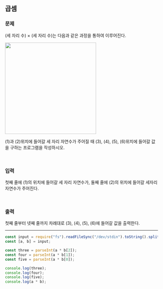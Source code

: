 ## 곱셈

### 문제

(세 자리 수) × (세 자리 수)는 다음과 같은 과정을 통하여 이루어진다.

<img src="https://www.acmicpc.net/upload/images/f5NhGHVLM4Ix74DtJrwfC97KepPl27s%20(1).png" width="300px"/>

(1)과 (2)위치에 들어갈 세 자리 자연수가 주어질 때 (3), (4), (5), (6)위치에 들어갈 값을 구하는 프로그램을 작성하시오.

<br/>

### 입력

첫째 줄에 (1)의 위치에 들어갈 세 자리 자연수가, 둘째 줄에 (2)의 위치에 들어갈 세자리 자연수가 주어진다.

<br/>

### 출력

첫째 줄부터 넷째 줄까지 차례대로 (3), (4), (5), (6)에 들어갈 값을 출력한다.

---

```js
const input = require("fs").readFileSync("/dev/stdin").toString().split("\n");
const [a, b] = input;

const three = parseInt(a * b[2]);
const four = parseInt(a * b[1]);
const five = parseInt(a * b[0]);

console.log(three);
console.log(four);
console.log(five);
console.log(a * b);
```
